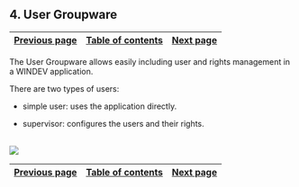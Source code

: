 
## 4. User Groupware
			

| [Previous page](../Concepts_WD/1410087065.md) | [Table of contents](../Concepts_WD/1410087098.md) | [Next page](../Concepts_WD/1410087067.md) |
| --- | --- | --- |



<a name="NOTE1"></a>
<a name="NOTE1_1"></a>
The User Groupware allows easily including user and rights management in a WINDEV application.

There are two types of users:

- simple user: uses the application directly.

- supervisor: configures the users and their rights.



<br>![](https://doc.pcsoft.fr/en-US/images/image.awp?langid=3&name=P4-Groupware%20utilisateur.gif&type=thumb)


| [Previous page](../Concepts_WD/1410087065.md) | [Table of contents](../Concepts_WD/1410087098.md) | [Next page](../Concepts_WD/1410087067.md) |
| --- | --- | --- |




